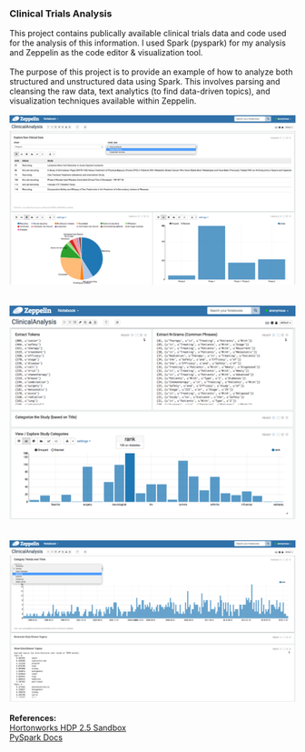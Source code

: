 <h3>Clinical Trials Analysis</h3>
This project contains publically available clinical trials data and code used for the analysis of this information. I used Spark (pyspark) for my analysis and Zeppelin as the code editor & visualization tool.
<br>
<br>The purpose of this project is to provide an example of how to analyze both structured and unstructured data using Spark. This involves parsing and cleansing the raw data, text analytics (to find data-driven topics), and visualization techniques available within Zeppelin.
<br>
<br><img src="screenshots/screenshot1.png" class="inline"/>
<br>
<br>
<br><img src="screenshots/screenshot2.png" class="inline"/>
<br>
<br>
<br><img src="screenshots/screenshot3.png" class="inline"/>
<br>
<br><b>References:</b>
<br><a href="http://hortonworks.com/downloads/#sandbox">Hortonworks HDP 2.5 Sandbox</a>
<br><a href="http://spark.apache.org/docs/latest/api/python/index.html">PySpark Docs</a>
